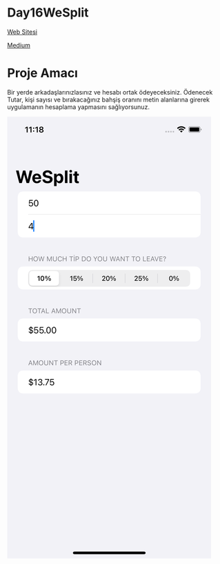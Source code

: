# Day16WeSplit

[Web Sitesi](https://www.hackingwithswift.com/100/swiftui/16)

[Medium](https://cmlcrn17.medium.com/100-days-of-swiftui-0-a372c26d926)

# Proje Amacı
Bir yerde arkadaşlarınızlasınız ve hesabı ortak ödeyeceksiniz. 
Ödenecek Tutar, kişi sayısı ve bırakacağınız bahşiş oranını metin alanlarına girerek uygulamanın hesaplama yapmasını sağlıyorsunuz. 

![Ekran Görüntüsü](https://github.com/cmlcrn17/Day16WeSplit/blob/main/Simulator%20Screen%20Shot%20-%20iPhone%2013%20Pro%20-%202022-01-20%20at%2023.18.31.png)


